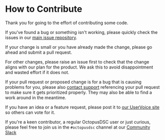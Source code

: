 # How to Contribute
Thank you for going to the effort of contributing some code.

If you've found a bug or something isn't working, please quickly check the issues in
our [main issue repository](https://github.com/OctopusDeploy/Issues).

If your change is small or you have already made the change, please go ahead and submit a pull request.

For other changes, please raise an issue first to check that the change aligns with our plan for the product. We ask this to avoid disappointment and wasted effort if it does not.

If your pull request or proposed change is for a bug that is causing problems for you, please also [contact support](http://octopusdeploy.com/support) referencing your pull request to make sure it gets prioritized properly. They may also be able to find a work around in the meantime.

If you have an idea or a feature request, please post it to [our UserVoice site](http://octopusdeploy.uservoice.com) so others can vote for it.

If you're a keen contributor, a regular OctopusDSC user or just curious, please feel free to join us in the `#octopusdsc` channel at our [Community Slack](https://octopususergroup.slack.com/)
